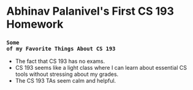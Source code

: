 # Abhinav Palanivel's First CS 193 Homework 

### <code style="color : navy blue">Some of my Favorite Things About CS 193</code>  
- The fact that CS 193 has no exams.
- CS 193 seems like a light class where I can learn about essential CS tools without stressing about my grades.
- The CS 193 TAs seem calm and helpful.
